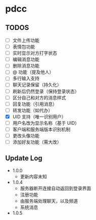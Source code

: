 # pdcc

## TODOS
- [ ] 文件上传功能
- [ ] 表情包功能
- [ ] 实时显示对方打字状态
- [ ] 编辑消息功能
- [ ] 删除消息功能
- [ ] @ 功能（提及他人）
- [ ] 多行输入支持
- [ ] 聊天记录保留（持久化）
- [ ] 刷新后仍然登录（保持登录状态）
- [ ] 区分自己和对方的消息样式
- [ ] 回复功能（引用消息）
- [ ] 转发功能（如代办）
- [x] UID 支持（唯一识别用户）
- [ ] 用户名改为显示名称（基于 UID）
- [ ] 客户端和服务端版本识别机制
- [ ] 更改头像功能
- [ ] 添加好友功能（需大改）

## Update Log
- 1.0.0
  - 更新内容未知
- 1.0.4
  - 服务器断开连接自动返回到登录界面
  - 注册功能
  - 由服务端处理聊天，以及频道
  - 系统消息
- 1.0.5